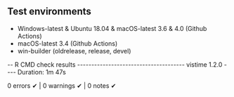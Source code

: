 ## Test environments
* Windows-latest & Ubuntu 18.04 & macOS-latest 3.6 & 4.0  (Github Actions)
* macOS-latest 3.4 (Github Actions)
* win-builder (oldrelease, release, devel)

-- R CMD check results -------------------------------------- vistime 1.2.0 ----
Duration: 1m 47s

0 errors ✔ | 0 warnings ✔ | 0 notes ✔

